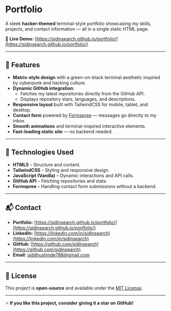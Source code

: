 # Portfolio  

A sleek **hacker-themed** terminal-style portfolio showcasing my skills, projects, and contact information — all in a single static HTML page.  

🔗 **Live Demo:** [https://sidinsearch.github.io/portfolio/](https://sidinsearch.github.io/portfolio/)  

---

## 📌 Features
- **Matrix-style design** with a green-on-black terminal aesthetic inspired by cyberpunk and hacking culture.
- **Dynamic GitHub integration**:
  - Fetches my latest repositories directly from the GitHub API.
  - Displays repository stars, languages, and descriptions.
- **Responsive layout** built with TailwindCSS for mobile, tablet, and desktop.
- **Contact form** powered by [Formspree](https://formspree.io/) — messages go directly to my inbox.
- **Smooth animations** and terminal-inspired interactive elements.
- **Fast-loading static site** — no backend needed.

---

## 🚀 Technologies Used
- **HTML5** – Structure and content.
- **TailwindCSS** – Styling and responsive design.
- **JavaScript (Vanilla)** – Dynamic interactions and API calls.
- **GitHub API** – Fetching repositories and stats.
- **Formspree** – Handling contact form submissions without a backend.

---

## 📬 Contact
- **Portfolio:** [https://sidinsearch.github.io/portfolio/](https://sidinsearch.github.io/portfolio/)  
- **LinkedIn:** [https://linkedin.com/in/sidinsearch](https://linkedin.com/in/sidinsearch)  
- **GitHub:** [https://github.com/sidinsearch](https://github.com/sidinsearch)  
- **Email:** siddhushinde788@gmail.com  

---

## 📜 License
This project is **open-source** and available under the [MIT License](LICENSE).  

---

⭐ **If you like this project, consider giving it a star on GitHub!**
